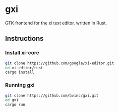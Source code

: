 # gxi
GTK frontend for the xi text editor, written in Rust.

## Instructions

### Install xi-core

```sh
git clone https://github.com/google/xi-editor.git
cd xi-editor/rust
cargo install
```

### Running gxi

```sh
git clone https://github.com/bvinc/gxi.git
cd gxi
cargo run
```

